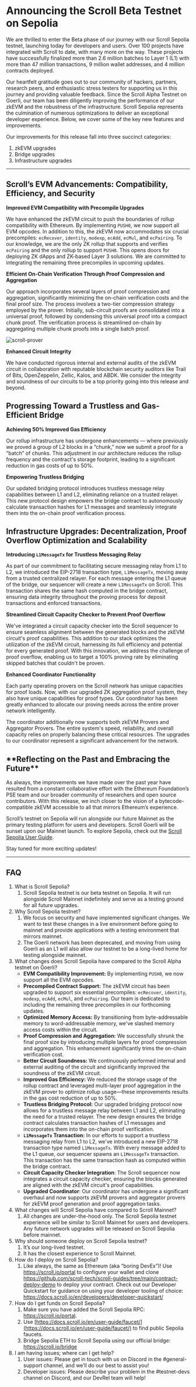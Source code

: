 # Announcing the Scroll Beta Testnet on Sepolia

We are thrilled to enter the Beta phase of our journey with our Scroll Sepolia testnet, launching today for developers and users. Over 100 projects have integrated with Scroll to date, with many more on the way. These projects have successfully finalized more than 2.6 million batches to Layer 1 (L1) with more than 47 million transactions, 9 million wallet addresses, and 4 million contracts deployed.

Our heartfelt gratitude goes out to our community of hackers, partners, research peers, and enthusiastic stress testers for supporting us in this journey and providing valuable feedback. Since the Scroll Alpha Testnet on Goerli, our team has been diligently improving the performance of our zkEVM and the robustness of the infrastructure. Scroll Sepolia represents the culmination of numerous optimizations to deliver an exceptional developer experience. Below, we cover some of the key new features and improvements.

Our improvements for this release fall into three succinct categories:

1. zkEVM upgrades
2. Bridge upgrades
3. Infrastructure upgrades

---

## Scroll’s EVM Advancements: Compatibility, Efficiency, and Security

**Improved EVM Compatibility with Precompile Upgrades**

We have enhanced the zkEVM circuit to push the boundaries of rollup compatibility with Ethereum. By implementing `PUSH0`, we now support all EVM opcodes. In addition to this, the zkEVM now accommodates six crucial precompiles: `ecRecover`, `identity`, `modexp`, `ecAdd`, `ecMul`, and `ecPairing`. To our knowledge, we are the only ZK rollup that supports and verifies `ecPairing` and the only rollup to support `PUSH0`. This opens doors for deploying ZK dApps and ZK-based Layer 3 solutions. We are committed to integrating the remaining three precompiles in upcoming updates.

**Efficient On-Chain Verification Through Proof Compression and Aggregation**

Our approach incorporates several layers of proof compression and aggregation, significantly minimizing the on-chain verification costs and the final proof size. The process involves a two-tier compression strategy employed by the prover. Initially, sub-circuit proofs are consolidated into a universal proof, followed by condensing this universal proof into a compact chunk proof. The verification process is streamlined on-chain by aggregating multiple chunk proofs into a single batch proof.

![scroll-prover](https://i.imgur.com/YPsEY1K.png)

**Enhanced Circuit Integrity**

We have conducted rigorous internal and external audits of the zkEVM circuit in collaboration with reputable blockchain security auditors like Trail of Bits, OpenZeppelin, Zellic, Kalos, and ABDK. We consider the integrity and soundness of our circuits to be a top priority going into this release and beyond.

## **Progressing Toward a Trustless and Gas-Efficient Bridge**

**Achieving 50% Improved Gas Efficiency**

Our rollup infrastructure has undergone enhancements — where previously we proved a group of L2 blocks in a “chunk,” now we submit a proof for a “batch” of chunks. This adjustment in our architecture reduces the rollup frequency and the contract's storage footprint, leading to a significant reduction in gas costs of up to 50%.

**Empowering Trustless Bridging**

Our updated bridging protocol introduces trustless message relay capabilities between L1 and L2, eliminating reliance on a trusted relayer. This new protocol design empowers the bridge contract to autonomously calculate transaction hashes for L1 messages and seamlessly integrate them into the on-chain proof verification process.

## **Infrastructure Upgrades: Decentralization, Proof Overflow Optimization and Scalability**

**Introducing `L1MessageTx` for Trustless Messaging Relay**

As part of our commitment to facilitating secure messaging relay from L1 to L2, we introduced the EIP-2718 transaction type, `L1MessageTx`, moving away from a trusted centralized relayer. For each message entering the L1 queue of the bridge, our sequencer will create a new `L1MessageTx` on Scroll. This transaction shares the same hash computed in the bridge contract, ensuring data integrity throughout the proving process for deposit transactions and enforced transactions.

**Streamlined Circuit Capacity Checker to Prevent Proof Overflow**

We've integrated a circuit capacity checker into the Scroll sequencer to ensure seamless alignment between the generated blocks and the zkEVM circuit's proof capabilities. This addition to our stack optimizes the utilization of the zkEVM circuit, harnessing its full efficiency and potential for every generated proof. With this innovation, we address the challenge of proof overflow, enabling us to target a 100% proving rate by eliminating skipped batches that couldn't be proven.

**Enhanced Coordinator Functionality**

Each party operating provers on the Scroll network has unique capacities for proof loads. Now, with our upgraded ZK aggregation proof system, they also have unique capabilities for proof types. Our coordinator has been greatly enhanced to allocate our proving needs across the entire prover network intelligently.

The coordinator additionally now supports both zkEVM Provers and Aggregator Provers. The entire system's speed, reliability, and overall capacity relies on properly balancing these critical resources. The upgrades to our coordinator represent a significant advancement for the network.

## \***\*Reflecting on the Past and Embracing the Future\*\***

As always, the improvements we have made over the past year have resulted from a constant collaborative effort with the Ethereum Foundation’s PSE team and our broader community of researchers and open source contributors. With this release, we inch closer to the vision of a bytecode-compatible zkEVM accessible to all that mirrors Ethereum’s experience.

Scroll’s testnet on Sepolia will run alongside our future Mainnet as the primary testing platform for users and developers. Scroll Goerli will be sunset upon our Mainnet launch. To explore Sepolia, check out the [Scroll Sepolia User Guide](https://docs.scroll.io/en/user-guide/).

Stay tuned for more exciting updates!

---

## FAQ

1. What is Scroll Sepolia?
   1. Scroll Sepolia testnet is our beta testnet on Sepolia. It will run alongside Scroll Mainnet indefinitely and serve as a testing ground for all future upgrades.
2. Why Scroll Sepolia testnet?
   1. We focus on security and have implemented significant changes. We want to test these changes in a live environment before going to mainnet and provide applications with a testing environment that mirrors mainnet.
   2. The Goerli network has been deprecated, and moving from using Goerli as an L1 will also allow our testnet to be a long-lived home for testing alongside mainnet.
3. What changes does Scroll Sepolia have compared to the Scroll Alpha testnet on Goerli?
   - **EVM Compatibility Improvement:** By implementing `PUSH0`, we now support all the EVM opcodes.
   - **Precompiled Contract Support:** The zkEVM circuit has been upgraded to support six essential precompiles: `ecRecover`, `identity`, `modexp`, `ecAdd`, `ecMul`, and `ecPairing`. Our team is dedicated to including the remaining three precompiles in our forthcoming updates.
   - **Optimized Memory Access:** By transitioning from byte-addressable memory to word-addressable memory, we've slashed memory access costs within the circuit.
   - **Proof Compression and Aggregation:** We successfully shrunk the final proof size by introducing multiple layers for proof compression and aggregation. This enhancement significantly trims the on-chain verification cost.
   - **Better Circuit Soundness:** We continuously performed internal and external auditing of the circuit and significantly improved the soundness of the zkEVM circuit.
   - **Improved Gas Efficiency:** We reduced the storage usage of the rollup contract and leveraged multi-layer proof aggregation in the zkEVM prover to optimize rollup usage—these improvements results in the gas cost reduction of up to 50%.
   - **Trustless Bridging Protocol:** Our upgraded bridging protocol now allows for a trustless message relay between L1 and L2, eliminating the need for a trusted relayer. The new design ensures the bridge contract calculates transaction hashes of L1 messages and incorporates them into the on-chain proof verification.
   - **`L1MessageTx` Transaction:** In our efforts to support a trustless messaging relay from L1 to L2, we've introduced a new EIP-2718 transaction type named `L1MessageTx`. With every message added to the L1 queue, our sequencer spawns an `L1MessageTx` transaction. This transaction has the same transaction hash as computed within the bridge contract.
   - **Circuit Capacity Checker Integration**: The Scroll sequencer now integrates a circuit capacity checker, ensuring the blocks generated are aligned with the zkEVM circuit's proof capabilities.
   - **Upgraded Coordinator**: Our coordinator has undergone a significant overhaul and now supports zkEVM provers and aggregator provers for zkEVM proof generation and proof aggregation tasks.
4. What changes will Scroll Sepolia have compared to Scroll Mainnet?
   1. All changes are under-the-hood only. The Scroll Sepolia testnet experience will be similar to Scroll Mainnet for users and developers. Any future network upgrades will be released on Scroll Sepolia before mainnet.
5. Why should someone deploy on Scroll Sepolia testnet?
   1. It’s our long-lived testnet.
   2. It has the closest experience to Scroll Mainnet.
6. How do I deploy on Scroll Sepolia?
   1. Like always, the same as Ethereum (aka “boring DevEx”)! Use https://scroll.io/portal to configure your wallet and clone https://github.com/scroll-tech/scroll-guides/tree/main/contract-deploy-demo to deploy your contract. Check out our Developer Quickstart for guidance on using your developer tooling of choice: https://docs.scroll.io/en/developers/developer-quickstart/
7. How do I get funds on Scroll Sepolia?
   1. Make sure you have added the Scroll Sepolia RPC: https://scroll.io/portal.
   2. Use [https://docs.scroll.io/en/user-guide/faucet/](https://docs.scroll.io/en/user-guide/faucet/) to find public Sepolia faucets.
   3. Bridge Sepolia ETH to Scroll Sepolia using our official bridge: https://scroll.io/bridge
8. I am having issues; where can I get help?
   1. User issues: Please get in touch with us on Discord in the #general-support channel, and we’ll do our best to assist you!
   2. Developer issues: Please describe your problem in the #testnet-devs channel on Discord, and our DevRel team will help!
